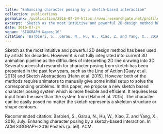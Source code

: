```yaml
---
title: "Enhancing character posing by a sketch-based interaction"
collection: publications
permalink: /publication/2016-07-24-https://www.researchgate.net/profile/Simone_Barbieri3/publication/305081809_Enhancing_character_posing_by_a_sketch-based_interaction/links/59fae99fa6fdcc9a1627053b/Enhancing-character-posing-by-a-sketch-based-interaction.pdf
excerpt: 'Sketch as the most intuitive and powerful 2D design method has been used by artists for decades. However it is not fully integrated into current 3D animation pipeline as the difficulties of interpreting 2D line drawing into 3D. Several successful research for character posing from sketch has been presented in the past few years, such as the Line of Action [Guay et al. 2013] and Sketch Abstractions [Hahn et al. 2015]. However both of the methods require animators to manually give some initial setup to solve the corresponding problems. In this paper, we propose a new sketch based character posing system which is more flexible and efficient. It requires less input from the user than the system from [Hahn et al. 2015]. The character can be easily posed no matter the sketch represents a skeleton structure or shape contours.'
date: 2016-07-24
venue: 'SIGGRAPH &apos;16'
citation: 'Barbieri, S., Garau, N., Hu, W., Xiao, Z. and Yang, X., 2016, July. Enhancing character posing by a sketch-based interaction. In ACM SIGGRAPH 2016 Posters (p. 56). ACM.'
---
```

Sketch as the most intuitive and powerful 2D design method has been used by artists for decades. However it is not fully integrated into current 3D animation pipeline as the difficulties of interpreting 2D line drawing into 3D. Several successful research for character posing from sketch has been presented in the past few years, such as the Line of Action [Guay et al. 2013] and Sketch Abstractions [Hahn et al. 2015]. However both of the methods require animators to manually give some initial setup to solve the corresponding problems. In this paper, we propose a new sketch based character posing system which is more flexible and efficient. It requires less input from the user than the system from [Hahn et al. 2015]. The character can be easily posed no matter the sketch represents a skeleton structure or shape contours.

Recommended citation: Barbieri, S., Garau, N., Hu, W., Xiao, Z. and Yang, X., 2016, July. Enhancing character posing by a sketch-based interaction. In ACM SIGGRAPH 2016 Posters (p. 56). ACM.